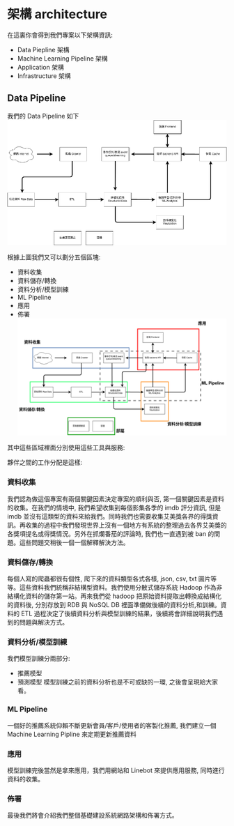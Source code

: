# 架構 architecture
在這裏你會得到我們專案以下架構資訊:
*  Data Piepline 架構
*  Machine Learning  Pipeline 架構
*  Application 架構
*  Infrastructure 架構


## Data Pipeline
我們的 Data Pipeline 如下
![image](./service_arch2.png)

根據上圖我們又可以劃分五個區塊:
* 資料收集
* 資料儲存/轉換
* 資料分析/模型訓練
* ML Pipeline
* 應用
* 佈署
![image](./service_arch.png)

其中這些區域裡面分別使用這些工具與服務:


夥伴之間的工作分配是這樣:


### 資料收集
我們認為做這個專案有兩個關鍵因素決定專案的順利與否, 第一個關鍵因素是資料的收集。在我們的情境中, 我們希望收集到每個影集各季的 imdb 評分資訊, 但是 imdb 並沒有這類型的資料來給我們。同時我們也需要收集艾美獎各界的得獎資訊。再收集的過程中我們發現世界上沒有一個地方有系統的整理過去各界艾美獎的各獎項提名或得獎情況。另外在抓爛番茄的評論時, 我們也一直遇到被 ban 的問題。這些問題交稍後一個一個解釋解決方法。

### 資料儲存/轉換
每個人寫的爬蟲都很有個性, 爬下來的資料類型各式各樣, json, csv, txt 圖片等等。這些資料我們統稱非結構型資料。我們使用分散式儲存系統 Hadoop 作為非結構化資料的儲存第一站。再來我們從 hadoop 把原始資料提取出轉換成結構化的資料後, 分別存放到 RDB 與 NoSQL DB 裡面準備做後續的資料分析,和訓練。資料的 ETL 過程決定了後續資料分析與模型訓練的結果，後續將會詳細說明我們遇到的問題與解決方式。

### 資料分析/模型訓練
我們模型訓練分兩部分:
* 推薦模型
* 預測模型
模型訓練之前的資料分析也是不可或缺的一環, 之後會呈現給大家看。

### ML Pipeline
一個好的推薦系統仰賴不斷更新會員/客戶/使用者的客製化推薦, 我們建立一個 Machine Learning Pipline 來定期更新推薦資料

### 應用
模型訓練完後當然是拿來應用，我們用網站和 Linebot 來提供應用服務, 同時進行資料的收集。

### 佈署
最後我們將會介紹我們整個基礎建設系統網路架構和佈署方式。




